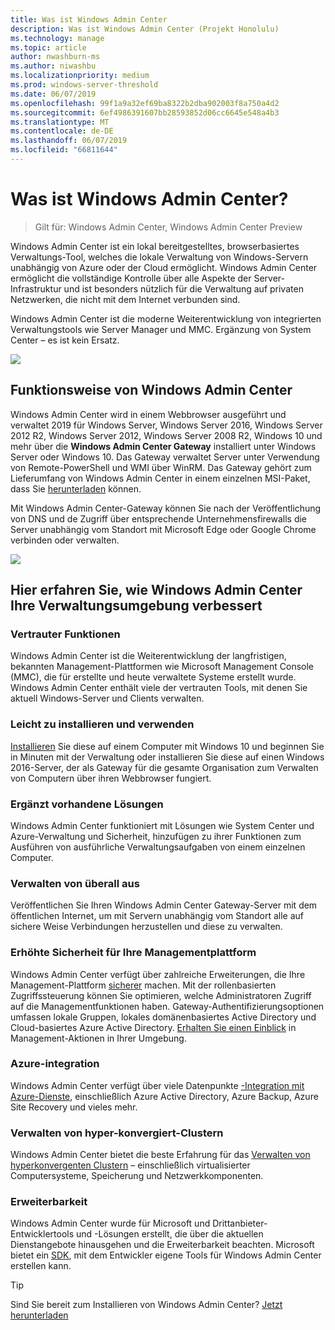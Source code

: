 ```yaml
---
title: Was ist Windows Admin Center
description: Was ist Windows Admin Center (Projekt Honolulu)
ms.technology: manage
ms.topic: article
author: nwashburn-ms
ms.author: niwashbu
ms.localizationpriority: medium
ms.prod: windows-server-threshold
ms.date: 06/07/2019
ms.openlocfilehash: 99f1a9a32ef69ba8322b2dba902003f8a750a4d2
ms.sourcegitcommit: 6ef4986391607bb28593852d06cc6645e548a4b3
ms.translationtype: MT
ms.contentlocale: de-DE
ms.lasthandoff: 06/07/2019
ms.locfileid: "66811644"
---
```

# <a name="what-is-windows-admin-center"></a>Was ist Windows Admin Center?

> Gilt für: Windows Admin Center, Windows Admin Center Preview

Windows Admin Center ist ein lokal bereitgestelltes, browserbasiertes Verwaltungs-Tool, welches die lokale Verwaltung von Windows-Servern unabhängig von Azure oder der Cloud ermöglicht. Windows Admin Center ermöglicht die vollständige Kontrolle über alle Aspekte der Server-Infrastruktur und ist besonders nützlich für die Verwaltung auf privaten Netzwerken, die nicht mit dem Internet verbunden sind.

Windows Admin Center ist die moderne Weiterentwicklung von integrierten Verwaltungstools wie Server Manager und MMC. Ergänzung von System Center – es ist kein Ersatz.

![](../media/wac-complements.png)

## <a name="how-does-windows-admin-center-work"></a>Funktionsweise von Windows Admin Center

Windows Admin Center wird in einem Webbrowser ausgeführt und verwaltet 2019 für Windows Server, Windows Server 2016, Windows Server 2012 R2, Windows Server 2012, Windows Server 2008 R2, Windows 10 und mehr über die **Windows Admin Center Gateway** installiert unter Windows Server oder Windows 10. Das Gateway verwaltet Server unter Verwendung von Remote-PowerShell und WMI über WinRM. Das Gateway gehört zum Lieferumfang von Windows Admin Center in einem einzelnen MSI-Paket, dass Sie [herunterladen](https://aka.ms/windowsadmincenter) können.

Mit Windows Admin Center-Gateway können Sie nach der Veröffentlichung von DNS und de Zugriff über entsprechende Unternehmensfirewalls die Server unabhängig vom Standort mit Microsoft Edge oder Google Chrome verbinden oder verwalten.

![](../media/architecture.png)

## <a name="learn-how-windows-admin-center-improves-your-management-environment"></a>Hier erfahren Sie, wie Windows Admin Center Ihre Verwaltungsumgebung verbessert

### <a name="familiar-functionality"></a>**Vertrauter Funktionen**

Windows Admin Center ist die Weiterentwicklung der langfristigen, bekannten Management-Plattformen wie Microsoft Management Console (MMC), die für erstellte und heute verwaltete Systeme erstellt wurde. Windows Admin Center enthält viele der vertrauten Tools, mit denen Sie aktuell Windows-Server und Clients verwalten.

### <a name="easy-to-install-and-use"></a>**Leicht zu installieren und verwenden**

[Installieren](../deploy/install.md) Sie diese auf einem Computer mit Windows 10 und beginnen Sie in Minuten mit der Verwaltung oder installieren Sie diese auf einen Windows 2016-Server, der als Gateway für die gesamte Organisation zum Verwalten von Computern über ihren Webbrowser fungiert.

### <a name="complements-existing-solutions"></a>**Ergänzt vorhandene Lösungen**

Windows Admin Center funktioniert mit Lösungen wie System Center und Azure-Verwaltung und Sicherheit, hinzufügen zu ihrer Funktionen zum Ausführen von ausführliche Verwaltungsaufgaben von einem einzelnen Computer.

### <a name="manage-from-anywhere"></a>**Verwalten von überall aus**

Veröffentlichen Sie Ihren Windows Admin Center Gateway-Server mit dem öffentlichen Internet, um mit Servern unabhängig vom Standort alle auf sichere Weise Verbindungen herzustellen und diese zu verwalten.

### <a name="enhanced-security-for-your-management-platform"></a>**Erhöhte Sicherheit für Ihre Managementplattform**

Windows Admin Center verfügt über zahlreiche Erweiterungen, die Ihre Management-Plattform [sicherer](../plan/user-access-options.md) machen. Mit der rollenbasierten Zugriffssteuerung können Sie optimieren, welche Administratoren Zugriff auf die Managementfunktionen haben. Gateway-Authentifizierungsoptionen umfassen lokale Gruppen, lokales domänenbasiertes Active Directory und Cloud-basiertes Azure Active Directory.  [Erhalten Sie einen Einblick](../use/logging.md) in Management-Aktionen in Ihrer Umgebung.

### <a name="azure-integration"></a>**Azure-integration**

Windows Admin Center verfügt über viele Datenpunkte [-Integration mit Azure-Dienste](../plan/azure-integration-options.md), einschließlich Azure Active Directory, Azure Backup, Azure Site Recovery und vieles mehr.

### <a name="manage-hyper-converged-clusters"></a>**Verwalten von hyper-konvergiert-Clustern**

Windows Admin Center bietet die beste Erfahrung für das [Verwalten von hyperkonvergenten Clustern](../use/manage-hyper-converged.md) – einschließlich virtualisierter Computersysteme, Speicherung und Netzwerkkomponenten.

### <a name="extensibility"></a>**Erweiterbarkeit**

Windows Admin Center wurde für Microsoft und Drittanbieter-Entwicklertools und -Lösungen erstellt, die über die aktuellen Dienstangebote hinausgehen und die Erweiterbarkeit beachten. Microsoft bietet ein [SDK](../extend/extensibility-overview.md), mit dem Entwickler eigene Tools für Windows Admin Center erstellen kann.

> [!Tip]
> Sind Sie bereit zum Installieren von Windows Admin Center? [Jetzt herunterladen](https://aka.ms/windowsadmincenter)
